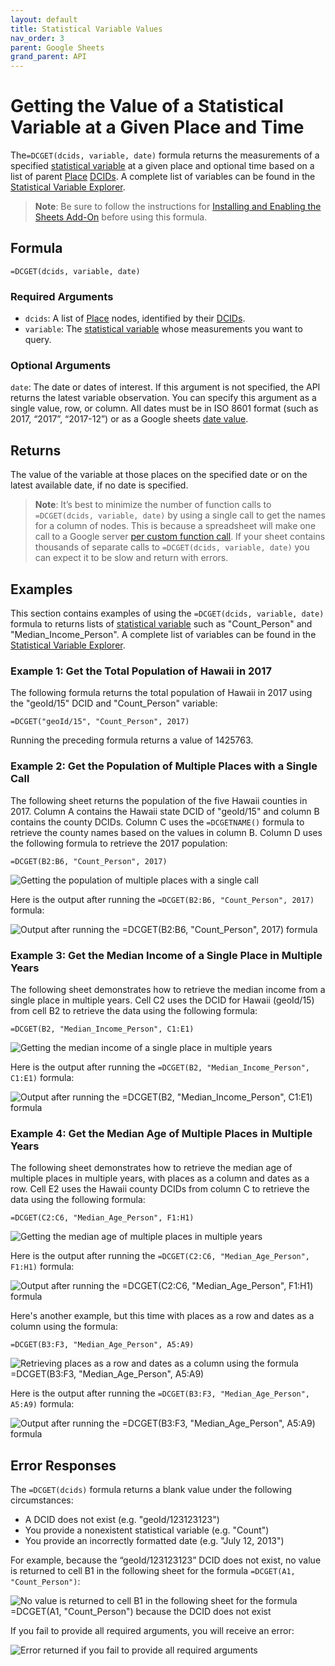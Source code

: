 ```yaml
---
layout: default
title: Statistical Variable Values
nav_order: 3
parent: Google Sheets
grand_parent: API
---
```


# Getting the Value of a Statistical Variable at a Given Place and Time

The`=DCGET(dcids, variable, date)` formula returns the measurements of a specified [statistical variable](/glossary.html#variable) at a given place and optional time based on a list of parent [Place](https://datacommons.org/browser/Place) [DCIDs](/glossary.html#dcid). A complete list of variables can be found in the [Statistical Variable Explorer](https://datacommons.org/tools/statvar).

> **Note**: Be sure to follow the instructions for [Installing and Enabling the Sheets Add-On](/api/sheets/) before using this formula.

## Formula

```
=DCGET(dcids, variable, date)
```

### Required Arguments

* `dcids`: A list of [Place](/glossary.html#place) nodes, identified by their [DCIDs](/glossary.html#dcid).
* `variable`: The [statistical variable](/glossary.html#variable) whose measurements you want to query.

### Optional Arguments

`date`: The date or dates of interest. If this argument is not specified, the API returns the latest variable observation. You can specify this argument as a single value, row, or column. All dates must be in ISO 8601 format (such as 2017, “2017”, “2017-12”) or as a Google sheets [date value](https://support.google.com/docs/answer/3092969?hl=en).

## Returns

The value of the variable at those places on the specified date or on the latest available date, if no date is specified.

> **Note**: It’s best to minimize the number of function calls to `=DCGET(dcids, variable, date)` by using a single call to get the names for a column of nodes. This is because a spreadsheet will make one call to a Google server [per custom function call](https://developers.google.com/apps-script/guides/sheets/functions#optimization). If your sheet contains thousands of separate calls to `=DCGET(dcids, variable, date)` you can expect it to be slow and return with errors.

## Examples

This section contains examples of using the `=DCGET(dcids, variable, date)` formula to returns lists of [statistical variable](/glossary.html#variable) such as "Count_Person" and "Median_Income_Person". A complete list of variables can be found in the [Statistical Variable Explorer](https://datacommons.org/tools/statvar).

### Example 1: Get the Total Population of Hawaii in 2017

The following formula returns the total population of Hawaii in 2017 using the "geoId/15" DCID and "Count_Person" variable:

```
=DCGET("geoId/15", "Count_Person", 2017)
```

Running the preceding formula returns a value of 1425763.

### Example 2: Get the Population of Multiple Places with a Single Call

The following sheet returns the population of the five Hawaii counties in 2017. Column A contains the Hawaii state DCID of "geoId/15" and column B contains the county DCIDs. Column C uses the `=DCGETNAME()` formula to retrieve the county names based on the values in column B. Column D uses the following formula to retrieve the 2017 population:

```
=DCGET(B2:B6, "Count_Person", 2017)
```

![Getting the population of multiple places with a single call](/assets/images/sheets/sheets_get_variable_input.png)

Here is the output after running the `=DCGET(B2:B6, "Count_Person", 2017)` formula:

![Output after running the `=DCGET(B2:B6, "Count_Person", 2017)` formula](/assets/images/sheets/sheets_get_variable_output.png)

### Example 3: Get the Median Income of a Single Place in Multiple Years

The following sheet demonstrates how to retrieve the median income from a single place in multiple years. Cell C2 uses the DCID for Hawaii (geoId/15) from cell B2 to retrieve the data using the following formula:

```
=DCGET(B2, "Median_Income_Person", C1:E1)
```

![Getting the median income of a single place in multiple years](/assets/images/sheets/sheets_get_variable_one_place_multiple_years_input.png)

Here is the output after running the `=DCGET(B2, "Median_Income_Person", C1:E1)` formula:

![Output after running the `=DCGET(B2, "Median_Income_Person", C1:E1)` formula](/assets/images/sheets/sheets_get_variable_one_place_multiple_years_output.png)

### Example 4: Get the Median Age of Multiple Places in Multiple Years

The following sheet demonstrates how to retrieve the median age of multiple places in multiple years, with places as a column and dates as a row. Cell E2 uses the Hawaii county DCIDs from column C to retrieve the data using the following formula:

```
=DCGET(C2:C6, "Median_Age_Person", F1:H1)
```

![Getting the median age of multiple places in multiple years](/assets/images/sheets/sheets_get_variable_places_column_years_row_input.png)

Here is the output after running the `=DCGET(C2:C6, "Median_Age_Person", F1:H1)` formula:

![Output after running the `=DCGET(C2:C6, "Median_Age_Person", F1:H1)` formula](/assets/images/sheets/sheets_get_variable_places_column_years_row_output.png)

Here's another example, but this time with places as a row and dates as a column using the formula:

```
=DCGET(B3:F3, "Median_Age_Person", A5:A9)
```

![Retrieving places as a row and dates as a column using the formula =DCGET(B3:F3, "Median_Age_Person", A5:A9)](/assets/images/sheets/sheets_get_variable_places_row_years_column_input.png)

Here is the output after running the `=DCGET(B3:F3, "Median_Age_Person", A5:A9)` formula:

![Output after running the `=DCGET(B3:F3, "Median_Age_Person", A5:A9)` formula](/assets/images/sheets/sheets_get_variable_places_row_years_column_output.png)

## Error Responses

The `=DCGET(dcids)` formula returns a blank value under the following circumstances:

* A DCID does not exist (e.g. "geoId/123123123")
* You provide a nonexistent statistical variable (e.g. "Count")
* You provide an incorrectly formatted date (e.g. "July 12, 2013")

For example, because the “geoId/123123123” DCID does not exist, no value is returned to cell B1 in the following sheet for the formula `=DCGET(A1, "Count_Person")`:

![No value is returned to cell B1 in the following sheet for the formula `=DCGET(A1, "Count_Person")` because the DCID does not exist](/assets/images/sheets/sheets_get_variable_nonexistent_dcid.png)

If you fail to provide all required arguments, you will receive an error:

![Error returned if you fail to provide all required arguments](/assets/images/sheets/sheets_get_variable_incorrect_args.png)

